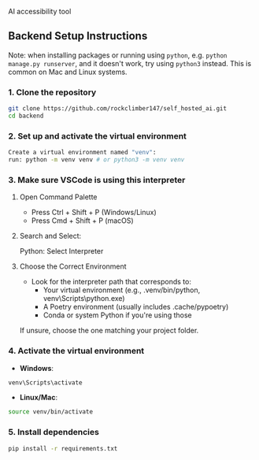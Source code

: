 AI accessibility tool


## Backend Setup Instructions

Note: when installing packages or running using `python`, e.g. `python manage.py runserver`, and it doesn't work, try using `python3` instead. This is common on Mac and Linux systems.

### 1. Clone the repository

```bash
git clone https://github.com/rockclimber147/self_hosted_ai.git
cd backend
```

### 2. Set up and activate the virtual environment

```bash
Create a virtual environment named "venv":
run: python -m venv venv # or python3 -m venv venv
```

### 3. Make sure VSCode is using this interpreter
1. Open Command Palette

   - Press Ctrl + Shift + P (Windows/Linux)
   - Press Cmd + Shift + P (macOS)

2. Search and Select:

   Python: Select Interpreter

3. Choose the Correct Environment

   - Look for the interpreter path that corresponds to:
     - Your virtual environment (e.g., .venv/bin/python, venv\Scripts\python.exe)
     - A Poetry environment (usually includes .cache/pypoetry)
     - Conda or system Python if you're using those

   If unsure, choose the one matching your project folder.

### 4. Activate the virtual environment

- **Windows**:

```bash
venv\Scripts\activate
```

- **Linux/Mac**:

```bash
source venv/bin/activate
```

### 5. Install dependencies

```bash
pip install -r requirements.txt
```
